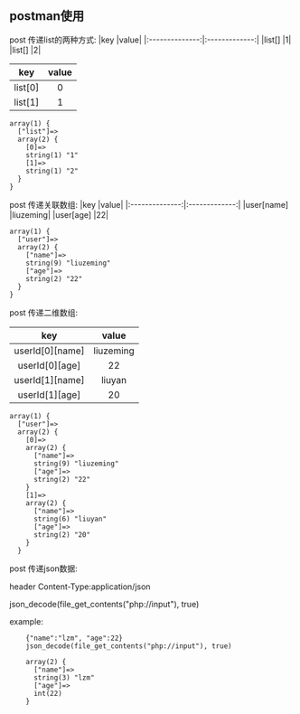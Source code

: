 ## postman使用

post 传递list的两种方式:
|key    |value|
|:--------------:|:-------------:|
|list[] |1|
|list[] |2|

|key    |value|
|:--------------:|:-------------:|
|list[0]| 0|
|list[1] |1|

```
array(1) {
  ["list"]=>
  array(2) {
    [0]=>
    string(1) "1"
    [1]=>
    string(1) "2"
  }
}
```

post 传递关联数组:
|key        |value|
|:--------------:|:-------------:|
|user[name] |liuzeming|
|user[age]  |22|

```
array(1) {
  ["user"]=>
  array(2) {
    ["name"]=>
    string(9) "liuzeming"
    ["age"]=>
    string(2) "22"
  }
}
```

post 传递二维数组:

|key|value|
|:--------------:|:-------------:|
|userId[0][name]|liuzeming|
|userId[0][age]|22|
|userId[1][name]|liuyan|
|userId[1][age]|20|

```
array(1) {
  ["user"]=>
  array(2) {
    [0]=>
    array(2) {
      ["name"]=>
      string(9) "liuzeming"
      ["age"]=>
      string(2) "22"
    }
    [1]=>
    array(2) {
      ["name"]=>
      string(6) "liuyan"
      ["age"]=>
      string(2) "20"
    }
  }
```
post 传递json数据:

header
Content-Type:application/json

json_decode(file_get_contents("php://input"), true)

example:
```
	{"name":"lzm", "age":22}
	json_decode(file_get_contents("php://input"), true)

	array(2) {
	  ["name"]=>
	  string(3) "lzm"
	  ["age"]=>
	  int(22)
	}

```